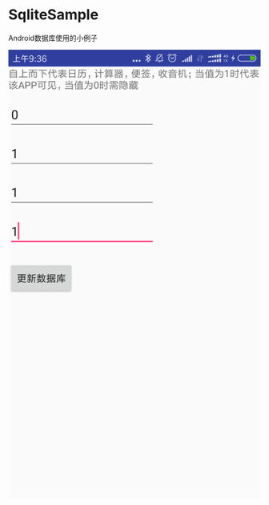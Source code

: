 # SqliteSample
Android数据库使用的小例子

![image](https://github.com/hellolihaizhou/SqliteSample/blob/master/screen.png)
